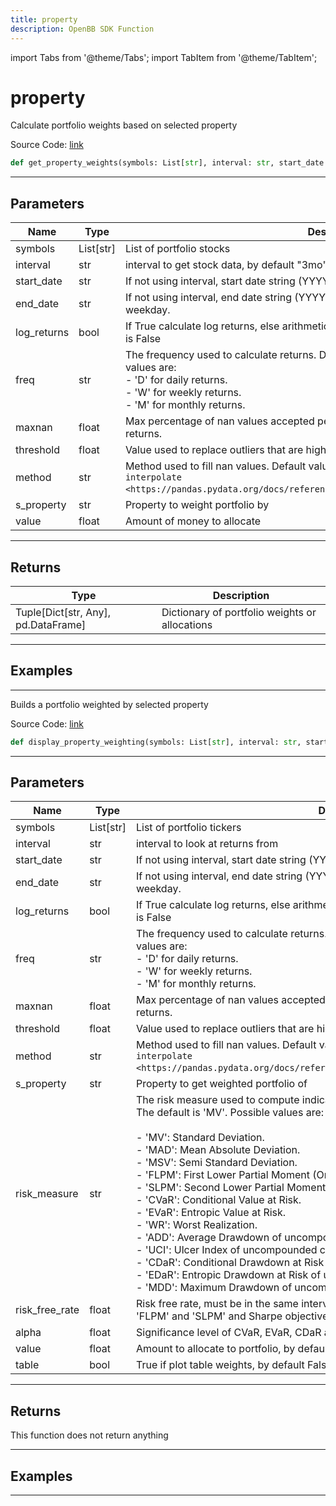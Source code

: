 ```yaml
---
title: property
description: OpenBB SDK Function
---
```


import Tabs from '@theme/Tabs';
import TabItem from '@theme/TabItem';

# property

<Tabs>
<TabItem value="model" label="Model" default>

Calculate portfolio weights based on selected property

Source Code: [link](https://github.com/OpenBB-finance/OpenBBTerminal/tree/main/openbb_terminal/portfolio/portfolio_optimization/optimizer_model.py#L237)

```python
def get_property_weights(symbols: List[str], interval: str, start_date: str, end_date: str, log_returns: bool, freq: str, maxnan: float, threshold: float, method: str, s_property: str, value: float) -> None
```
---

## Parameters

| Name | Type | Description | Default | Optional |
| ---- | ---- | ----------- | ------- | -------- |
| symbols | List[str] | List of portfolio stocks | None | False |
| interval | str | interval to get stock data, by default "3mo" | None | True |
| start_date | str | If not using interval, start date string (YYYY-MM-DD) | None | True |
| end_date | str | If not using interval, end date string (YYYY-MM-DD). If empty use last<br/>weekday. | None | True |
| log_returns | bool | If True calculate log returns, else arithmetic returns. Default value<br/>is False | value | True |
| freq | str | The frequency used to calculate returns. Default value is 'D'. Possible<br/>values are:<br/>- 'D' for daily returns.<br/>- 'W' for weekly returns.<br/>- 'M' for monthly returns. | value | True |
| maxnan | float | Max percentage of nan values accepted per asset to be included in<br/>returns. | None | False |
| threshold | float | Value used to replace outliers that are higher to threshold. | None | False |
| method | str | Method used to fill nan values. Default value is 'time'. For more information see `interpolate <https://pandas.pydata.org/docs/reference/api/pandas.DataFrame.interpolate.html>`__. | value | False |
| s_property | str | Property to weight portfolio by | None | False |
| value | float | Amount of money to allocate | None | True |

---

## Returns

| Type | Description |
| ---- | ----------- |
| Tuple[Dict[str, Any], pd.DataFrame] | Dictionary of portfolio weights or allocations |

---

## Examples

---



</TabItem>
<TabItem value="view" label="View">

Builds a portfolio weighted by selected property

Source Code: [link](https://github.com/OpenBB-finance/OpenBBTerminal/tree/main/openbb_terminal/portfolio/portfolio_optimization/optimizer_view.py#L729)

```python
def display_property_weighting(symbols: List[str], interval: str, start_date: str, end_date: str, log_returns: bool, freq: str, maxnan: float, threshold: float, method: str, s_property: str, risk_measure: Any, risk_free_rate: float, alpha: Any, value: float, table: bool) -> None
```
---

## Parameters

| Name | Type | Description | Default | Optional |
| ---- | ---- | ----------- | ------- | -------- |
| symbols | List[str] | List of portfolio tickers | None | False |
| interval | str | interval to look at returns from | None | True |
| start_date | str | If not using interval, start date string (YYYY-MM-DD) | None | True |
| end_date | str | If not using interval, end date string (YYYY-MM-DD). If empty use last<br/>weekday. | None | True |
| log_returns | bool | If True calculate log returns, else arithmetic returns. Default value<br/>is False | value | True |
| freq | str | The frequency used to calculate returns. Default value is 'D'. Possible<br/>values are:<br/>- 'D' for daily returns.<br/>- 'W' for weekly returns.<br/>- 'M' for monthly returns. | value | True |
| maxnan | float | Max percentage of nan values accepted per asset to be included in<br/>returns. | None | True |
| threshold | float | Value used to replace outliers that are higher to threshold. | None | True |
| method | str | Method used to fill nan values. Default value is 'time'. For more information see `interpolate <https://pandas.pydata.org/docs/reference/api/pandas.DataFrame.interpolate.html>`__. | value | False |
| s_property | str | Property to get weighted portfolio of | None | False |
| risk_measure | str | The risk measure used to compute indicators.<br/>The default is 'MV'. Possible values are:<br/><br/>- 'MV': Standard Deviation.<br/>- 'MAD': Mean Absolute Deviation.<br/>- 'MSV': Semi Standard Deviation.<br/>- 'FLPM': First Lower Partial Moment (Omega Ratio).<br/>- 'SLPM': Second Lower Partial Moment (Sortino Ratio).<br/>- 'CVaR': Conditional Value at Risk.<br/>- 'EVaR': Entropic Value at Risk.<br/>- 'WR': Worst Realization.<br/>- 'ADD': Average Drawdown of uncompounded cumulative returns.<br/>- 'UCI': Ulcer Index of uncompounded cumulative returns.<br/>- 'CDaR': Conditional Drawdown at Risk of uncompounded cumulative returns.<br/>- 'EDaR': Entropic Drawdown at Risk of uncompounded cumulative returns.<br/>- 'MDD': Maximum Drawdown of uncompounded cumulative returns. | is | True |
| risk_free_rate | float | Risk free rate, must be in the same interval of assets returns. Used for<br/>'FLPM' and 'SLPM' and Sharpe objective function. The default is 0. | 0 | True |
| alpha | float | Significance level of CVaR, EVaR, CDaR and EDaR. | None | True |
| value | float | Amount to allocate to portfolio, by default 1.0 | 1.0 | True |
| table | bool | True if plot table weights, by default False | False | True |

---

## Returns

This function does not return anything

---

## Examples

---



</TabItem>
</Tabs>
